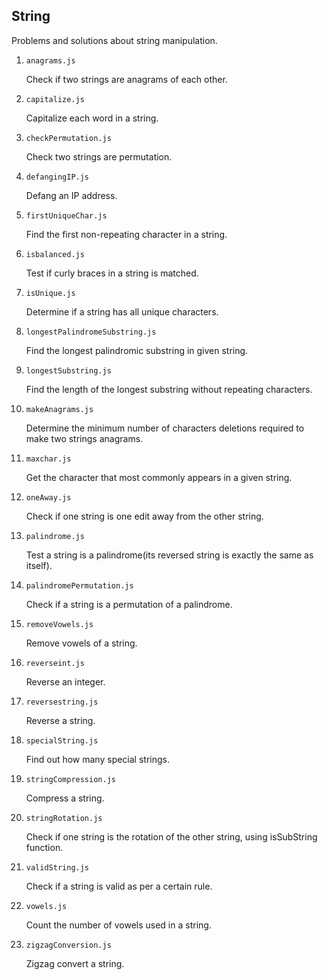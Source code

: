 ## String

Problems and solutions about string manipulation.

1.  `anagrams.js`

    Check if two strings are anagrams of each other.

2.  `capitalize.js`

    Capitalize each word in a string.

3.  `checkPermutation.js`

    Check two strings are permutation.

4.  `defangingIP.js`

    Defang an IP address.

5.  `firstUniqueChar.js`

    Find the first non-repeating character in a string.

6.  `isbalanced.js`

    Test if curly braces in a string is matched.

7.  `isUnique.js`

    Determine if a string has all unique characters.

8.  `longestPalindromeSubstring.js`

    Find the longest palindromic substring in given string.

9.  `longestSubstring.js`

    Find the length of the longest substring without repeating characters.

10. `makeAnagrams.js`

    Determine the minimum number of characters deletions required to make two strings anagrams.

11. `maxchar.js`

    Get the character that most commonly appears in a given string.

12. `oneAway.js`

    Check if one string is one edit away from the other string.

13. `palindrome.js`

    Test a string is a palindrome(its reversed string is exactly the same as itself).

14. `palindromePermutation.js`

    Check if a string is a permutation of a palindrome.

15. `removeVowels.js`

    Remove vowels of a string.

16. `reverseint.js`

    Reverse an integer.

17. `reversestring.js`

    Reverse a string.

18. `specialString.js`

    Find out how many special strings.

19. `stringCompression.js`

    Compress a string.

20. `stringRotation.js`

    Check if one string is the rotation of the other string, using isSubString function.

21. `validString.js`

    Check if a string is valid as per a certain rule.

22. `vowels.js`

    Count the number of vowels used in a string.

23. `zigzagConversion.js`

    Zigzag convert a string.
